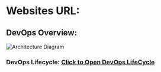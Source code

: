 # Websites URL:
## DevOps Overview:
![Architecture Diagram](https://vin-project.s3.amazonaws.com/project-images/mr+dramacydal.jpeg)
### DevOps Lifecycle: [Click to Open DevOps LifeCycle](https://www.geeksforgeeks.org/devops-lifecycle/) 